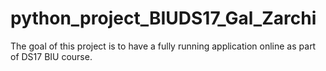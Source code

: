 # python_project_BIUDS17_Gal_Zarchi
The goal of this project is to have a fully running application online as part of DS17 BIU course.
